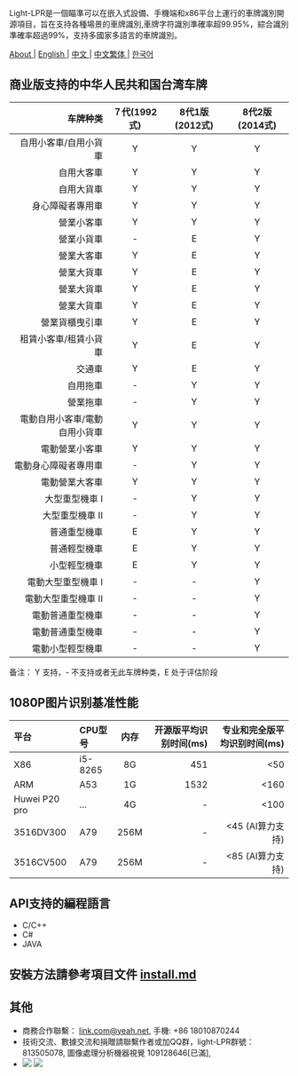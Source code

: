 
Light-LPR是一個瞄準可以在嵌入式設備、手機端和x86平台上運行的車牌識別開源項目，旨在支持各種場景的車牌識別,車牌字符識別準確率超99.95%，綜合識別準確率超過99%，支持多國家多語言的車牌識別。

 [ About ](README.md) | [ English ](en.md) | [ 中文 ](cn-zh.md) | [ 中文繁体 ](cn-tw.md)| [ 한국어 ](kr.md) 

## 商业版支持的中华人民共和国台湾车牌
| 车牌种类 | ７代(1992式) | 8代1版(2012式) | 8代2版(2014式) |
| --------: | :-----: | :----: |  :----: |
| 自用小客車/自用小貨車 |  Y |  Y | Y |
| 自用大客車 |  Y |  Y | Y |
| 自用大貨車 |  Y |  Y | Y |
| 身心障礙者專用車 |  Y |  Y | Y |
| 營業小客車 |  Y |  Y | Y |
| 營業小貨車 |  - |  E | Y |
| 營業大客車	 |  Y |  E | Y |
| 營業大貨車 |  Y |  E | Y |
| 營業大貨車 |  Y |  E | Y |
| 營業大貨車 |  Y |  E | Y |
| 營業貨櫃曳引車 |  Y |  E | Y |
| 	租賃小客車/租賃小貨車	 |  Y |  E | Y |
| 交通車	 |  Y |  E | Y |
| 自用拖車	 |  - |  Y | Y |
| 營業拖車		 |  - |  Y | Y |
| 電動自用小客車/電動自用小貨車 |  Y |  Y | Y |
| 電動營業小客車 |  Y |  Y | Y |
| 電動身心障礙者專用車 |  - |  Y | Y |
| 電動營業大客車 |  Y |  Y | Y |
| 大型重型機車 I |  - |  Y | Y |
| 大型重型機車 II |  - |  Y | Y |
| 普通重型機車 | E |  Y | Y |
| 普通輕型機車 | E |  Y | Y |
| 小型輕型機車 | E |  Y | Y |
| 電動大型重型機車 I | - |  - | Y |
| 電動大型重型機車 II | - |  - | Y |
| 電動普通重型機車 | - |  - | Y |
| 電動普通重型機車 | - |  - | Y |
| 電動小型輕型機車 | - |  - | Y |

备注： Y 支持，- 不支持或者无此车牌种类，E 处于评估阶段

## 1080P图片识别基准性能
| 平台      | CPU型号    |  内存  | 开源版平均识别时间(ms)   | 专业和完全版平均识别时间(ms) |
| :-------- | :-----    | :----:  | ----:  | ----:  |
| X86  | i5-8265   |  8G    | 451 | <50  |
| ARM  | A53       | 1G    | 1532| <160 |
| Huwei P20 pro| ... | 4G | - |  <100 |
| 3516DV300 | A79 | 256M  | - |  <45 (AI算力支持) |
| 3516CV500 | A79 | 256M | - |  <85 (AI算力支持) |


## API支持的編程語言
- C/C++
- C#
- JAVA

## 安裝方法請參考項目文件 [install.md](install.md)
## 其他
- 商務合作聯繫： link.com@yeah.net, 手機: +86 18010870244
- 技術交流、數據交流和捐贈請聯繫作者或加QQ群，light-LPR群號：813505078, 圖像處理分析機器視覺 109128646[已滿],
- ![](light-LPR.png) ![](109128646.png) 